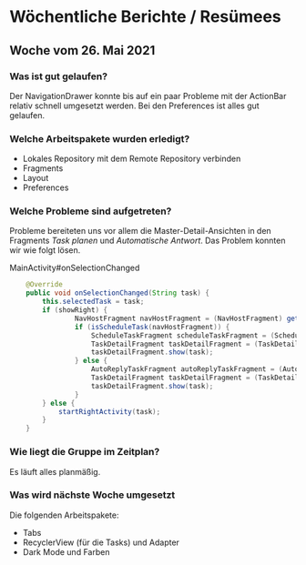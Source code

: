 # Wöchentliche Berichte / Resümees

## Woche vom 26. Mai 2021

### Was ist gut gelaufen?

Der NavigationDrawer konnte bis auf ein paar Probleme mit der ActionBar relativ schnell umgesetzt werden. Bei den Preferences ist alles gut gelaufen.

### Welche Arbeitspakete wurden erledigt?

* Lokales Repository mit dem Remote Repository verbinden
* Fragments
* Layout
* Preferences

### Welche Probleme sind aufgetreten?

Probleme bereiteten uns vor allem die Master-Detail-Ansichten in den Fragments *Task planen* und *Automatische Antwort*. Das Problem konnten wir wie folgt lösen.

MainActivity#onSelectionChanged
```java
    @Override
    public void onSelectionChanged(String task) {
        this.selectedTask = task;
        if (showRight) {
                NavHostFragment navHostFragment = (NavHostFragment) getSupportFragmentManager().findFragmentById(R.id.nav_host_fragment);
                if (isScheduleTask(navHostFragment)) {
                    ScheduleTaskFragment scheduleTaskFragment = (ScheduleTaskFragment) navHostFragment.getChildFragmentManager().getFragments().get(0);
                    TaskDetailFragment taskDetailFragment = (TaskDetailFragment) scheduleTaskFragment.getChildFragmentManager().getFragments().get(1); // only way to get the TaskDetailFragment??
                    taskDetailFragment.show(task);
                } else {
                    AutoReplyTaskFragment autoReplyTaskFragment = (AutoReplyTaskFragment) navHostFragment.getChildFragmentManager().getFragments().get(0);
                    TaskDetailFragment taskDetailFragment = (TaskDetailFragment) autoReplyTaskFragment.getChildFragmentManager().getFragments().get(1);
                    taskDetailFragment.show(task);
                }
        } else {
            startRightActivity(task);
        }
    }
```

### Wie liegt die Gruppe im Zeitplan?

Es läuft alles planmäßig.

### Was wird nächste Woche umgesetzt

Die folgenden Arbeitspakete:

* Tabs
* RecyclerView (für die Tasks) und Adapter
* Dark Mode und Farben
